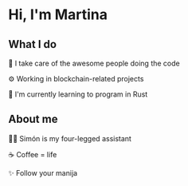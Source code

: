 # Hi, I'm Martina

## What I do

💫 I take care of the awesome people doing the code

⚙️ Working in blockchain-related projects

🦀 I'm currently learning to program in Rust

## About me

🐕‍🦺 Simón is my four-legged assistant

☕ Coffee = life

✨ Follow your manija
